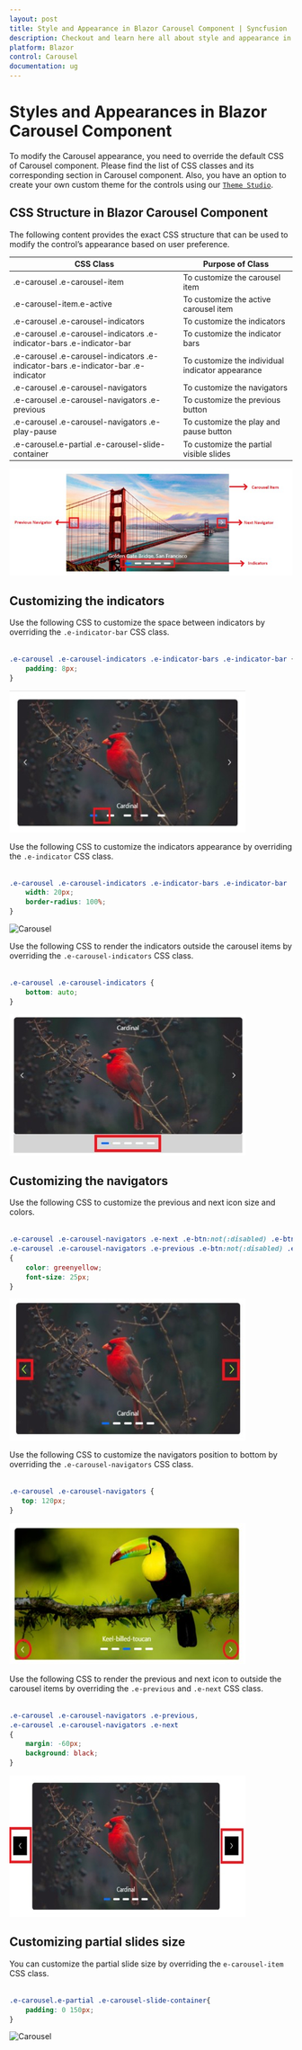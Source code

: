 ```yaml
---
layout: post
title: Style and Appearance in Blazor Carousel Component | Syncfusion
description: Checkout and learn here all about style and appearance in Syncfusion Blazor Carousel component and more.
platform: Blazor
control: Carousel
documentation: ug
---
```


# Styles and Appearances in Blazor Carousel Component

To modify the Carousel appearance, you need to override the default CSS of Carousel component. Please find the list of CSS classes and its corresponding section in Carousel component. Also, you have an option to create your own custom theme for the controls using our [`Theme Studio`](https://ej2.syncfusion.com/themestudio/?theme=material).

## CSS Structure in Blazor Carousel Component

The following content provides the exact CSS structure that can be used to modify the control’s appearance based on user preference.

CSS Class | Purpose of Class
-----|-----
|.e-carousel .e-carousel-item|To customize the carousel item
|.e-carousel-item.e-active| To customize the active carousel item
|.e-carousel .e-carousel-indicators|To customize the indicators
|.e-carousel .e-carousel-indicators .e-indicator-bars .e-indicator-bar|To customize the indicator bars
|.e-carousel .e-carousel-indicators .e-indicator-bars .e-indicator-bar .e-indicator|To customize the individual indicator appearance
|.e-carousel .e-carousel-navigators|To customize the navigators
|.e-carousel .e-carousel-navigators .e-previous|To customize the previous button
|.e-carousel .e-carousel-navigators .e-play-pause|To customize the play and pause button
|.e-carousel.e-partial .e-carousel-slide-container|To customize the partial visible slides

![Carousel](./images/carousel.jpg)

## Customizing the indicators

Use the following CSS to customize the space between indicators by overriding the `.e-indicator-bar` CSS class.

```CSS

.e-carousel .e-carousel-indicators .e-indicator-bars .e-indicator-bar {
    padding: 8px;
}

```

![Carousel](./images/indicators.jpg)

Use the following CSS to customize the indicators appearance by overriding the `.e-indicator` CSS class.

```CSS

.e-carousel .e-carousel-indicators .e-indicator-bars .e-indicator-bar .e-indicator {
    width: 20px;
    border-radius: 100%;
}

```

![Carousel](./images/indicators-size.jpg)

Use the following CSS to render the indicators outside the carousel items by overriding the `.e-carousel-indicators` CSS class.

```CSS

.e-carousel .e-carousel-indicators {
    bottom: auto;
}

```

![Carousel](./images/indicators-outside.jpg)

## Customizing the navigators

Use the following CSS to customize the previous and next icon size and colors.

```CSS

.e-carousel .e-carousel-navigators .e-next .e-btn:not(:disabled) .e-btn-icon,
.e-carousel .e-carousel-navigators .e-previous .e-btn:not(:disabled) .e-btn-icon
{
    color: greenyellow;
    font-size: 25px;
}

```

![Carousel](./images/navigators-size-color.jpg)

Use the following CSS to customize the navigators position to bottom by overriding the `.e-carousel-navigators` CSS class.

```CSS

.e-carousel .e-carousel-navigators {
   top: 120px;
}

```

![Carousel](./images/navigators-position.jpg)

Use the following CSS to render the previous and next icon to outside the carousel items by overriding the `.e-previous` and `.e-next` CSS class.

```CSS

.e-carousel .e-carousel-navigators .e-previous,
.e-carousel .e-carousel-navigators .e-next
{
    margin: -60px;
    background: black;
}

```

![Carousel](./images/previous-next.jpg)

## Customizing partial slides size

You can customize the partial slide size by overriding the `e-carousel-item` CSS class.

```CSS

.e-carousel.e-partial .e-carousel-slide-container{
    padding: 0 150px;
}

```

![Carousel](./images/partial-slide-size.png)